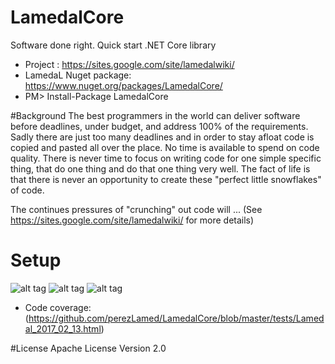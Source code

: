 # LamedalCore
Software done right. Quick start .NET Core library

* Project : https://sites.google.com/site/lamedalwiki/
* LamedaL Nuget package: https://www.nuget.org/packages/LamedalCore/
* PM> Install-Package LamedalCore

#Background
The best programmers in the world can deliver software before deadlines, under budget, and address 100% of the requirements. Sadly there are just too many deadlines and in order to stay afloat code is copied and pasted all over the place. No time is available to spend on code quality. There is never time to focus on writing code for one simple specific thing, that do one thing and do that one thing very well. The fact of life is that there is never an opportunity to create these "perfect little snowflakes" of code. 

The continues pressures of "crunching" out code will ... (See https://sites.google.com/site/lamedalwiki/ for more details)

# Setup
![alt tag](https://github.com/perezLamed/LamedalCore/blob/master/pics/Setup1.png)
![alt tag](https://github.com/perezLamed/LamedalCore/blob/master/pics/Setup2.png)
![alt tag](https://github.com/perezLamed/LamedalCore/blob/master/pics/Setup3.png)

* Code coverage: (https://github.com/perezLamed/LamedalCore/blob/master/tests/Lamedal_2017_02_13.html)

#License
Apache License Version 2.0

